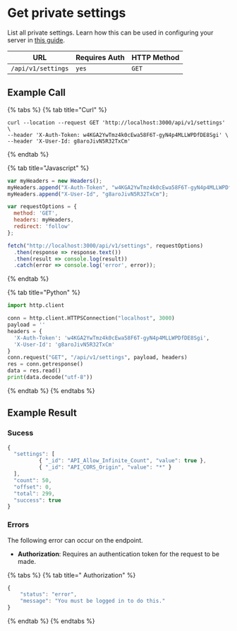 # Get private settings

List all private settings. Learn how this can be used in configuring your server in [this guide](https://docs.rocket.chat/setup-and-configure/rocket.chat-environment-configuration/environment-variables).

| URL                | Requires Auth | HTTP Method |
| ------------------ | ------------- | ----------- |
| `/api/v1/settings` | `yes`         | `GET`       |

## Example Call

{% tabs %}
{% tab title="Curl" %}
```url
curl --location --request GET 'http://localhost:3000/api/v1/settings' \
--header 'X-Auth-Token: w4KGA2YwTmz4k0cEwa58F6T-gyN4p4MLLWPDfDE8Sgi' \
--header 'X-User-Id: g8aroJivN5R32TxCm'
```
{% endtab %}

{% tab title="Javascript" %}
```javascript
var myHeaders = new Headers();
myHeaders.append("X-Auth-Token", "w4KGA2YwTmz4k0cEwa58F6T-gyN4p4MLLWPDfDE8Sgi");
myHeaders.append("X-User-Id", "g8aroJivN5R32TxCm");

var requestOptions = {
  method: 'GET',
  headers: myHeaders,
  redirect: 'follow'
};

fetch("http://localhost:3000/api/v1/settings", requestOptions)
  .then(response => response.text())
  .then(result => console.log(result))
  .catch(error => console.log('error', error));
```
{% endtab %}

{% tab title="Python" %}
```python
import http.client

conn = http.client.HTTPSConnection("localhost", 3000)
payload = ''
headers = {
  'X-Auth-Token': 'w4KGA2YwTmz4k0cEwa58F6T-gyN4p4MLLWPDfDE8Sgi',
  'X-User-Id': 'g8aroJivN5R32TxCm'
}
conn.request("GET", "/api/v1/settings", payload, headers)
res = conn.getresponse()
data = res.read()
print(data.decode("utf-8"))
```
{% endtab %}
{% endtabs %}

## Example Result

### Sucess

```javascript
{
  "settings": [
          { "_id": "API_Allow_Infinite_Count", "value": true },
          { "_id": "API_CORS_Origin", "value": "*" }
  ],
  "count": 50,
  "offset": 0,
  "total": 299,
  "success": true
}
```

### Errors

The following error can occur on the endpoint.

* **Authorization**: Requires an authentication token for the request to be made.

{% tabs %}
{% tab title=" Authorization" %}
```javascript
{
    "status": "error",
    "message": "You must be logged in to do this."
}
```
{% endtab %}
{% endtabs %}
